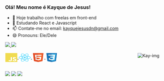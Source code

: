 ### Olá! Meu nome é Kayque de Jesus!


- 🔭 Hoje trabalho com freelas em front-end
- 🌱 Estudando React e Javascript
- 📫 Contate-me no email: kayquejesusdn@gmail.com
- 😄 Pronouns: Ele/Dele

<div>
  <a href="https://github.com/kayqueprogram">
  <img height="180em" src="https://github-readme-stats.vercel.app/api?username=kayqueprogram&show_icons=true&theme=dark&include_all_commits=true&count_private=true"/>
  <img height="180em" src="https://github-readme-stats.vercel.app/api/top-langs/?username=kayqueprogram&layout=compact&langs_count=7&theme=dark"/>
</div>

<div style="display: inline_block"><br>
  <img align="center" alt="Kay-Js" height="30" width="40" src="https://raw.githubusercontent.com/devicons/devicon/master/icons/javascript/javascript-plain.svg">
  <img align="center" alt="Kay-React" height="30" width="40" src="https://raw.githubusercontent.com/devicons/devicon/master/icons/react/react-original.svg">
  <img align="center" alt="Kay-HTML" height="30" width="40" src="https://raw.githubusercontent.com/devicons/devicon/master/icons/html5/html5-original.svg">
  <img align="center" alt="Kay-CSS" height="30" width="40" src="https://raw.githubusercontent.com/devicons/devicon/master/icons/css3/css3-original.svg">
  <img align="right" alt="Kay-img"-pic" height="150" style="border-radius:50%px;" src="https://cdn.discordapp.com/avatars/830201994563551232/fc83ea1bf427482c682891462ea9d52f.webp?size=512">
</div>

##

 <a href="https://discord.gg/nMWbhTPSV7" target="_blank"><img src="https://img.shields.io/badge/Discord-7289DA?style=for-the-badge&logo=discord&logoColor=white" target="_blank"></a> 
  <a href = "mailto:kayquejesusdn@gmail.com"><img src="https://img.shields.io/badge/-Gmail-%23333?style=for-the-badge&logo=gmail&logoColor=white" target="_blank"></a>
  <a href="https://www.linkedin.com/in/kayque-de-jesus-dos-santos-039494251/" target="_blank"><img src="https://img.shields.io/badge/-LinkedIn-%230077B5?style=for-the-badge&logo=linkedin&logoColor=white" target="_blank"></a>
  
